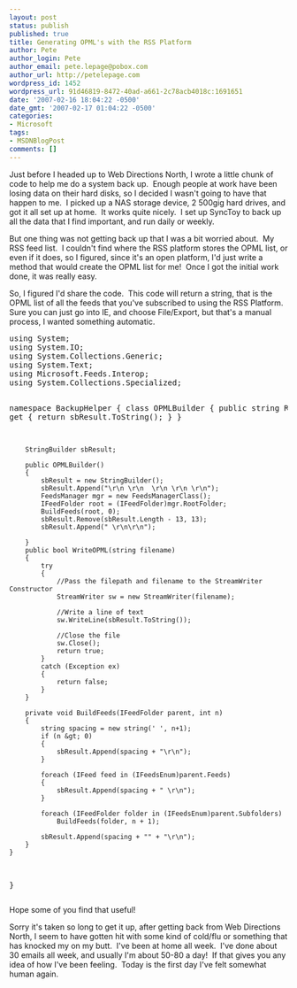 ```yaml
---
layout: post
status: publish
published: true
title: Generating OPML's with the RSS Platform
author: Pete
author_login: Pete
author_email: pete.lepage@pobox.com
author_url: http://petelepage.com
wordpress_id: 1452
wordpress_url: 91d46819-8472-40ad-a661-2c78acb4018c:1691651
date: '2007-02-16 18:04:22 -0500'
date_gmt: '2007-02-17 01:04:22 -0500'
categories:
- Microsoft
tags:
- MSDNBlogPost
comments: []
---
```

<p>Just before I headed up to Web Directions North, I wrote a little chunk of code to help me do a system back up.  Enough people at work have been losing data on their hard disks, so I decided I wasn't going to have that happen to me.  I picked up a NAS storage device, 2 500gig hard drives, and got it all set up at home.  It works quite nicely.  I set up SyncToy to back up all the data that I find important, and run daily or weekly.</p>
<p>But one thing was not getting back up that I was a bit worried about.  My RSS feed list.  I couldn't find where the RSS platform stores the OPML list, or even if it does, so I figured, since it's an open platform, I'd just write a method that would create the OPML list for me!  Once I got the initial work done, it was really easy.</p>
<p>So, I figured I'd share the code.  This code will return a string, that is the OPML list of all the feeds that you've subscribed to using the RSS Platform.  Sure you can just go into IE, and choose File/Export, but that's a manual process, I wanted something automatic.</p>
<pre>using System;
using System.IO;
using System.Collections.Generic;
using System.Text;
using Microsoft.Feeds.Interop;
using System.Collections.Specialized;

namespace BackupHelper
{
    class OPMLBuilder
    {
        public string Result
        {
            get
            {
                return sbResult.ToString();
            }
        }

        StringBuilder sbResult;

        public OPMLBuilder()
        {
            sbResult = new StringBuilder();
            sbResult.Append("\r\n \r\n  \r\n \r\n \r\n");
            FeedsManager mgr = new FeedsManagerClass();
            IFeedFolder root = (IFeedFolder)mgr.RootFolder;
            BuildFeeds(root, 0);
            sbResult.Remove(sbResult.Length - 13, 13);
            sbResult.Append(" \r\n\r\n");

        }
        public bool WriteOPML(string filename)
        {
            try
            {
                //Pass the filepath and filename to the StreamWriter Constructor
                StreamWriter sw = new StreamWriter(filename);

                //Write a line of text
                sw.WriteLine(sbResult.ToString());

                //Close the file
                sw.Close();
                return true;
            }
            catch (Exception ex)
            {
                return false;
            }
        }

        private void BuildFeeds(IFeedFolder parent, int n)
        {
            string spacing = new string(' ', n+1);
            if (n &gt; 0)
            {
                sbResult.Append(spacing + "\r\n");
            }

            foreach (IFeed feed in (IFeedsEnum)parent.Feeds)
            {
                sbResult.Append(spacing + " \r\n");
            }

            foreach (IFeedFolder folder in (IFeedsEnum)parent.Subfolders)
                BuildFeeds(folder, n + 1);

            sbResult.Append(spacing + "" + "\r\n");
        }
    }
}</pre>
<p>Hope some of you find that useful!</p>
<p>Sorry it's taken so long to get it up, after getting back from Web Directions North, I seem to have gotten hit with some kind of cold/flu or something that has knocked my on my butt.  I've been at home all week.  I've done about 30 emails all week, and usually I'm about 50-80 a day!  If that gives you any idea of how I've been feeling.  Today is the first day I've felt somewhat human again.</p>
<p><img src="http://blogs.msdn.com/aggbug.aspx?PostID=1691651" alt="" width="1" height="1" /></p>
